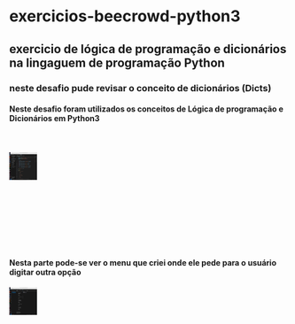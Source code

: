 # exercicios-beecrowd-python3

## exercicio de lógica de programação e dicionários na lingaguem de programação Python
### neste desafio pude revisar o conceito de dicionários (Dicts)

#### Neste desafio foram utilizados os conceitos de Lógica de programação e Dicionários em Python3


<br>
<br>

<img src="https://github.com/abdieldeathayde/exercicios-beecrowd-python3/blob/main/Python/img/Captura%20de%20tela%20de%202023-08-19%2019-29-19.png" width="50" height="50"> 

<br>
<br>
<br>
<br>
<br>
<br>
<br>
<br>

#### Nesta parte pode-se ver o menu que criei onde ele pede para o usuário digitar outra opção

<img src="https://github.com/abdieldeathayde/exercicios-beecrowd-python3/blob/main/Python/img/Captura%20de%20tela%20de%202023-08-19%2019-33-41.png" width="50" height="50">